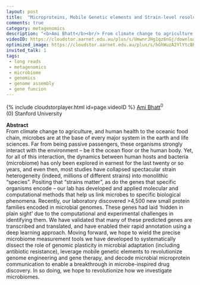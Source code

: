 ```yaml
---
layout: post
title:  "Microproteins, Mobile Genetic elements and Strain-level resolution in the microbiome – a path to precision medicine"
comments: true
category: metagenomics
description: "<b>Ami Bhatt</b><br/> From climate change to agriculture, and human hea..."
videoID: https://cloudstor.aarnet.edu.au/plus/s/UmwnrJHg1qz6nGj/download
optimized_image: https://cloudstor.aarnet.edu.au/plus/s/hGhWuzA2YlYtcBP/download
invited_talk: 1
tags:
 - long reads
 - metagenomics
 - microbiome
 - genomics
 - genome assembly
 - gene funcion
---
```

{% include cloudstorplayer.html id=page.videoID %}
[<u>Ami Bhatt</u>](http://bhattlab.com)<sup>0</sup><br/>
\(0\) Stanford University


<b>Abstract</b><br/>
 From climate change to agriculture, and human health to the oceanic food chain, microbes are at the base of every major system in the earth and life sciences. Far from being passive passengers, these organisms strongly interact with the environment – be it the ocean floor or the human body. Yet, for all of this interaction, the dynamics between human hosts and bacteria \(microbiome\) has only been explored in earnest for the last twenty or so years, and even then, most studies have collapsed spectacular strain heterogeneity \(indeed, millions of different strains\) into monolithic “species”. Positing that “strains matter”, as do the genes that specific organisms encode – our lab has developed and applied molecular and computational methods that help us link microbes to specific biological phenomena. Recently, our laboratory discovered &gt;4,500 new small protein families encoded in microbial genomes. These genes had laid ‘hidden in plain sight’ due to the computational and experimental challenges in identifying them. We have validated that many of these predicted genes are transcribed and translated, and have enabled their rapid annotation using a deep learning approach. Moving forward, we hope to wield the precise microbiome measurement tools we have developed to systematically dissect the role of genomic plasticity in microbial adaptation \(including antibiotic resistance\), leverage mobile genetic elements to revolutionize genome engineering and gene therapy, and decode microbial microprotein communication to enable a breakthrough in microbe-inspired drug discovery. In so doing, we hope to revolutionize how we investigate microbiomes.
